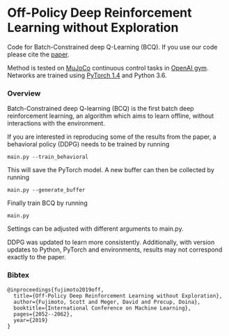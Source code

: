 # Off-Policy Deep Reinforcement Learning without Exploration

Code for Batch-Constrained deep Q-Learning (BCQ). If you use our code please cite the [paper](https://arxiv.org/abs/1812.02900).

Method is tested on [MuJoCo](http://www.mujoco.org/) continuous control tasks in [OpenAI gym](https://github.com/openai/gym). 
Networks are trained using [PyTorch 1.4](https://github.com/pytorch/pytorch) and Python 3.6. 

### Overview

Batch-Constrained deep Q-learning (BCQ) is the first batch deep reinforcement learning, an algorithm which aims to learn offline, without interactions with the environment.

If you are interested in reproducing some of the results from the paper, a behavioral policy (DDPG) needs to be trained by running 
```
main.py --train_behavioral
```
This will save the PyTorch model. A new buffer can then be collected by running
```
main.py --generate_buffer
```
Finally train BCQ by running
```
main.py
```

Settings can be adjusted with different arguments to main.py. 

DDPG was updated to learn more consistently. Additionally, with version updates to Python, PyTorch and environments, results may not correspond exactly to the paper. 

### Bibtex

```
@inproceedings{fujimoto2019off,
  title={Off-Policy Deep Reinforcement Learning without Exploration},
  author={Fujimoto, Scott and Meger, David and Precup, Doina},
  booktitle={International Conference on Machine Learning},
  pages={2052--2062},
  year={2019}
}
```